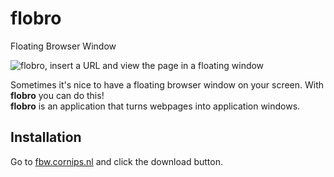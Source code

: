 # flobro
Floating Browser Window

![flobro, insert a URL and view the page in a floating window](http://fbw.cornips.nl/assets/img/promo-en-1400x560.png)

Sometimes it's nice to have a floating browser window on your screen. With **flobro** you can do this!  
**flobro** is an application that turns webpages into application windows.

## Installation
Go to [fbw.cornips.nl](http://fbw.cornips.nl/) and click the download button.
